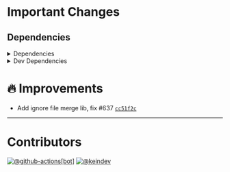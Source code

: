 # Important Changes

## Dependencies

<details>
<summary>Dependencies</summary>

- Added **[ignorefile-merge](https://www.npmjs.com/package/ignorefile-merge)** with `^1.0.1`
- Changed **[package-json-helper](https://www.npmjs.com/package/package-json-helper)** from `^5.0.0` to `^5.0.2`

</details>

<details>
<summary>Dev Dependencies</summary>

- Bumped **[@tagproject/docs-shared-config](https://www.npmjs.com/package/@tagproject/docs-shared-config)** from `^1.1.3` to `^3.0.0`
- Bumped **[@tagproject/ts-package-shared-config](https://www.npmjs.com/package/@tagproject/ts-package-shared-config)** from `^10.2.0` to `^11.0.0`
- Bumped **[@tagproject/vscode-shared-config](https://www.npmjs.com/package/@tagproject/vscode-shared-config)** from `^2.0.10` to `^3.0.0`
- Removed **[@types/jest](https://www.npmjs.com/package/@types/jest)**, with `^29.5.3`
- Removed **[@types/node](https://www.npmjs.com/package/@types/node)**, with `^20.4.4`
- Removed **[@typescript-eslint/eslint-plugin](https://www.npmjs.com/package/@typescript-eslint/eslint-plugin)**, with `^6.1.0`
- Removed **[@typescript-eslint/parser](https://www.npmjs.com/package/@typescript-eslint/parser)**, with `^6.1.0`
- Removed **[changelog-guru](https://www.npmjs.com/package/changelog-guru)**, with `^4.0.9`
- Removed **[cspell](https://www.npmjs.com/package/cspell)**, with `^6.31.2`
- Removed **[eslint](https://www.npmjs.com/package/eslint)**, with `^8.45.0`
- Removed **[eslint-config-prettier](https://www.npmjs.com/package/eslint-config-prettier)**, with `^8.8.0`
- Removed **[eslint-plugin-import](https://www.npmjs.com/package/eslint-plugin-import)**, with `^2.27.5`
- Removed **[eslint-plugin-jest](https://www.npmjs.com/package/eslint-plugin-jest)**, with `^27.2.3`
- Removed **[eslint-plugin-node](https://www.npmjs.com/package/eslint-plugin-node)**, with `^11.1.0`
- Removed **[eslint-plugin-optimize-regex](https://www.npmjs.com/package/eslint-plugin-optimize-regex)**, with `^1.2.1`
- Removed **[eslint-plugin-promise](https://www.npmjs.com/package/eslint-plugin-promise)**, with `^6.1.1`
- Removed **[ghinfo](https://www.npmjs.com/package/ghinfo)**, with `^3.0.11`
- Removed **[husky](https://www.npmjs.com/package/husky)**, with `^8.0.3`
- Removed **[jest](https://www.npmjs.com/package/jest)**, with `^29.6.1`
- Removed **[npm-run-all](https://www.npmjs.com/package/npm-run-all)**, with `^4.1.5`
- Removed **[prettier](https://www.npmjs.com/package/prettier)**, with `^3.0.0`
- Removed **[rimraf](https://www.npmjs.com/package/rimraf)**, with `^5.0.1`
- Removed **[ts-jest](https://www.npmjs.com/package/ts-jest)**, with `^29.1.1`
- Removed **[typescript](https://www.npmjs.com/package/typescript)**, with `^5.1.6`

</details>

# :fire: Improvements

- Add ignore file merge lib, fix #637 [`cc51f2c`](https://github.com/keindev/standard-shared-config/commit/cc51f2c7160b6b4ddb51993af846690d6dedaedf)

---

# Contributors

[![@github-actions[bot]](https://avatars.githubusercontent.com/in/15368?v=4&s=40)](https://github.com/github-actions%5Bbot%5D) [![@keindev](https://avatars.githubusercontent.com/u/4527292?v=4&s=40)](https://github.com/keindev)
